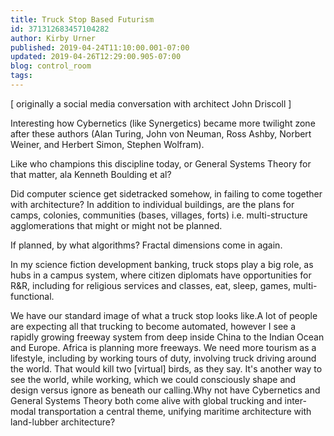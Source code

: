 ```yaml
---
title: Truck Stop Based Futurism
id: 371312683457104282
author: Kirby Urner
published: 2019-04-24T11:10:00.001-07:00
updated: 2019-04-26T12:29:00.905-07:00
blog: control_room
tags: 
---
```


[ originally a social media conversation with architect John Driscoll ]

Interesting how Cybernetics 
(like Synergetics) became more twilight zone after these authors (Alan Turing,  John von Neuman, Ross Ashby, Norbert Weiner, and Herbert Simon, Stephen Wolfram). 

Like 
who champions this discipline today, or General Systems Theory for that 
matter, ala Kenneth Boulding et al? 

Did computer science get sidetracked
 somehow, in failing to come together with architecture?  In addition to
 individual buildings, are the plans for camps, colonies, communities 
(bases, villages, forts) i.e. multi-structure agglomerations that might 
or might not be planned. 

If planned, by what algorithms?  Fractal 
dimensions come in again.

In my science fiction 
development banking, truck stops play a big role, as hubs in a campus 
system, where citizen diplomats have opportunities for R&R, 
including for religious services and classes, eat, sleep, games, 
multi-functional. 

We have our standard image of what a truck stop looks
 like.A lot of people are expecting all that 
trucking to become automated, however I see a rapidly growing freeway 
system from deep inside China to the Indian Ocean and Europe.  Africa
 is planning more freeways.  We need more tourism as a lifestyle, including by 
working tours of duty, involving truck driving around the world. That would 
kill two [virtual] birds, as they say.  It's another way to 
see the world, while working, which we could consciously shape and 
design versus ignore as beneath our calling.Why not
 have Cybernetics and General Systems Theory both come alive with global
 trucking and inter-modal transportation a central theme, unifying 
maritime architecture with land-lubber architecture?